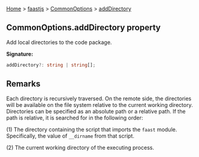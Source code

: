 [Home](./index) &gt; [faastjs](./faastjs.md) &gt; [CommonOptions](./faastjs.commonoptions.md) &gt; [addDirectory](./faastjs.commonoptions.adddirectory.md)

## CommonOptions.addDirectory property

Add local directories to the code package.

<b>Signature:</b>

```typescript
addDirectory?: string | string[];
```

## Remarks

Each directory is recursively traversed. On the remote side, the directories will be available on the file system relative to the current working directory. Directories can be specified as an absolute path or a relative path. If the path is relative, it is searched for in the following order:

(1) The directory containing the script that imports the `faast` module. Specifically, the value of `__dirname` from that script.

(2) The current working directory of the executing process.


